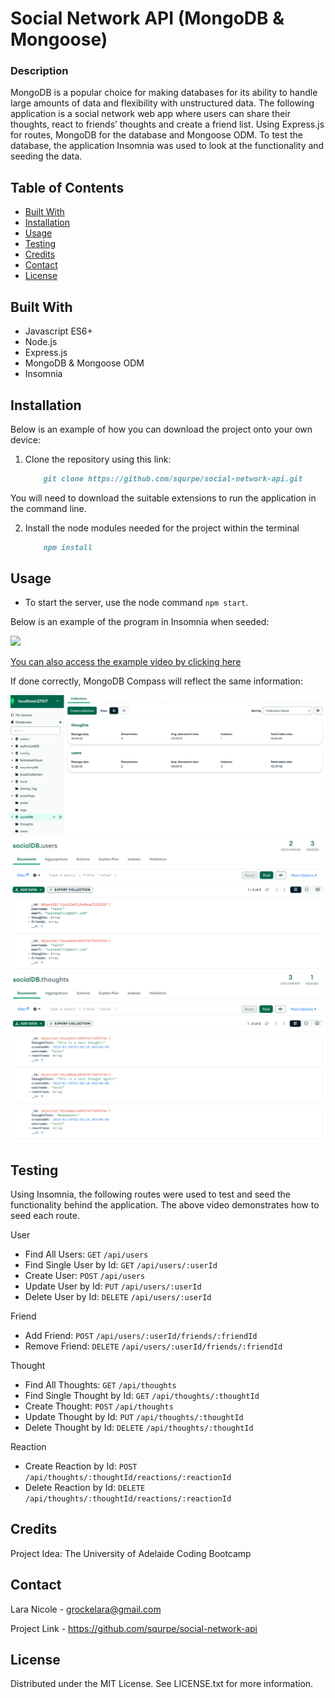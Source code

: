 # Social Network API (MongoDB & Mongoose)

  ### Description

MongoDB is a popular choice for making databases for its ability to handle large amounts of data and flexibility with unstructured data. The following application is a social network web app where users can share their thoughts, react to friends’ thoughts and create a friend list. Using Express.js for routes, MongoDB for the database and Mongoose ODM. To test the database, the application Insomnia was used to look at the functionality and seeding the data.

  ## Table of Contents 
  
  - [Built With](#built-with)
  - [Installation](#installation)
  - [Usage](#usage)
  - [Testing](#testing)
  - [Credits](#credits)
  - [Contact](#contact)
  - [License](#license)

  ## Built With

  - Javascript ES6+
  - Node.js
  - Express.js
  - MongoDB & Mongoose ODM
  - Insomnia

  ## Installation

  Below is an example of how you can download the project onto your own device:

  1. Clone the repository using this link: 
      ```md
          git clone https://github.com/squrpe/social-network-api.git
      ```
  
  You will need to download the suitable extensions to run the application in the command line.
  
  2. Install the node modules needed for the project within the terminal
      ```md
          npm install
      ```

  ## Usage

  - To start the server, use the node command `npm start`.

  Below is an example of the program in Insomnia when seeded:

  ![](./utils/images/Social%20Network%20API.gif)

  [You can also access the example video by clicking here](https://drive.google.com/file/d/1FKHm-L0DTETe54h2HdsLnvsMDelDkqBV/view)

  If done correctly, MongoDB Compass will reflect the same information:

  ![](./utils/images/socialdb.png)![](./utils/images/users.png)![](./utils/images/thoughts.png)
  
  ## Testing
  
  Using Insomnia, the following routes were used to test and seed the functionality behind the application. The above video demonstrates how to seed each route.

  User
  - Find All Users: `GET` `/api/users`
  - Find Single User by Id: `GET` `/api/users/:userId`
  - Create User: `POST` `/api/users`
  - Update User by Id: `PUT` `/api/users/:userId`
  - Delete User by Id: `DELETE` `/api/users/:userId`

  Friend
  - Add Friend: `POST` `/api/users/:userId/friends/:friendId`
  - Remove Friend: `DELETE` `/api/users/:userId/friends/:friendId`

  Thought
  - Find All Thoughts: `GET` `/api/thoughts`
  - Find Single Thought by Id: `GET` `/api/thoughts/:thoughtId`
  - Create Thought: `POST` `/api/thoughts`
  - Update Thought by Id: `PUT` `/api/thoughts/:thoughtId`
  - Delete Thought by Id: `DELETE` `/api/thoughts/:thoughtId`

  Reaction
  - Create Reaction by Id: `POST` `/api/thoughts/:thoughtId/reactions/:reactionId`
  - Delete Reaction by Id: `DELETE` `/api/thoughts/:thoughtId/reactions/:reactionId`

  ## Credits
  
  Project Idea: The University of Adelaide Coding Bootcamp
  
  ## Contact
  
  Lara Nicole - [grockelara@gmail.com](grockelara@gmail.com)
  
  Project Link - https://github.com/squrpe/social-network-api
  
  ## License
  
  Distributed under the MIT License. See LICENSE.txt for more information.
